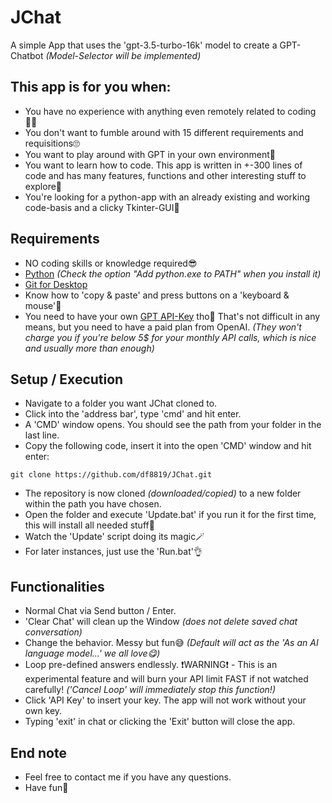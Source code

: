# JChat
A simple App that uses the 'gpt-3.5-turbo-16k' model to create a GPT-Chatbot _(Model-Selector will be implemented)_

## This app is for you when:
- You have no experience with anything even remotely related to coding🧑‍💻
- You don't want to fumble around with 15 different requirements and requisitions🙄
- You want to play around with GPT in your own environment🤖
- You want to learn how to code. This app is written in +-300 lines of code and has many features, functions and other interesting stuff to explore🎉
- You're looking for a python-app with an already existing and working code-basis and a clicky Tkinter-GUI🫡

## Requirements
- NO coding skills or knowledge required😎
- [Python](https://www.python.org/downloads/) _(Check the option "Add python.exe to PATH" when you install it)_
- [Git for Desktop](https://git-scm.com/downloads)
- Know how to 'copy & paste' and press buttons on a 'keyboard & mouse'🤔
- You need to have your own [GPT API-Key](https://platform.openai.com/account/api-keys) tho👀 That's not difficult in any means, but you need to have a paid plan from OpenAI. _(They won't charge you if you're below 5$ for your monthly API calls, which is nice and usually more than enough)_

## Setup / Execution
- Navigate to a folder you want JChat cloned to.
- Click into the 'address bar', type 'cmd' and hit enter.
- A 'CMD' window opens. You should see the path from your folder in the last line.
- Copy the following code, insert it into the open 'CMD' window and hit enter:

 ```git clone https://github.com/df8819/JChat.git```

- The repository is now cloned _(downloaded/copied)_ to a new folder within the path you have chosen.
- Open the folder and execute 'Update.bat' if you run it for the first time, this will install all needed stuff🖖
- Watch the 'Update' script doing its magic🪄
- For later instances, just use the 'Run.bat'👌

## Functionalities
- Normal Chat via Send button / Enter.
- 'Clear Chat' will clean up the Window _(does not delete saved chat conversation)_
- Change the behavior. Messy but fun😅 _(Default will act as the 'As an AI language model...' we all love😋)_
- Loop pre-defined answers endlessly. ❗WARNING❗ - This is an experimental feature and will burn your API limit FAST if not watched carefully! _('Cancel Loop' will immediately stop this function!)_
- Click 'API Key' to insert your key. The app will not work without your own key.
- Typing 'exit' in chat or clicking the 'Exit' button will close the app.

## End note
- Feel free to contact me if you have any questions.
- Have fun🤗